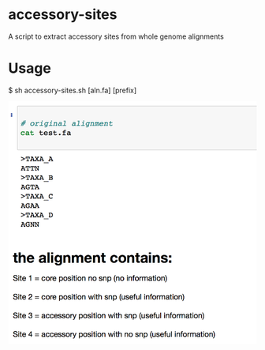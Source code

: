 # accessory-sites
A script to extract accessory sites from whole genome alignments

# Usage
$ sh accessory-sites.sh [aln.fa] [prefix]

![alt text](https://github.com/abuultjens/accessory-sites/blob/master/aln.png)



